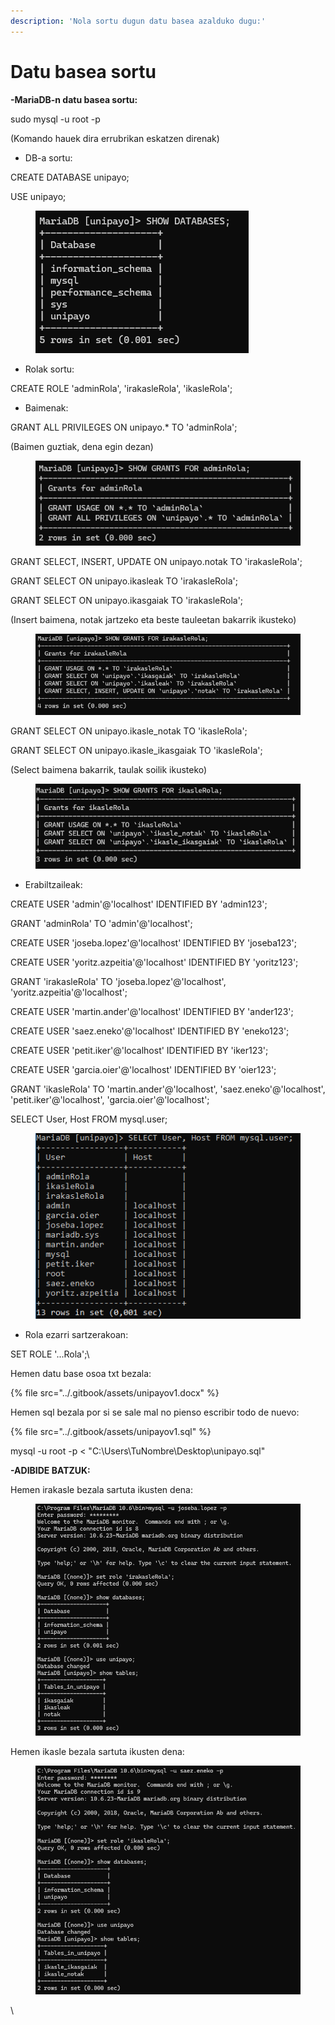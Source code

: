 ```yaml
---
description: 'Nola sortu dugun datu basea azalduko dugu:'
---
```


# Datu basea sortu

**-MariaDB-n datu basea sortu:**

sudo mysql -u root -p

(Komando hauek dira errubrikan eskatzen direnak)



* DB-a sortu:

CREATE DATABASE unipayo;

USE unipayo;

<figure><img src="../.gitbook/assets/unknown (3) (1) (1).png" alt=""><figcaption></figcaption></figure>



* Rolak sortu:

CREATE ROLE 'adminRola', 'irakasleRola', 'ikasleRola';



* Baimenak:

GRANT ALL PRIVILEGES ON unipayo.\* TO 'adminRola';

(Baimen guztiak, dena egin dezan)

<figure><img src="../.gitbook/assets/unknown (4) (1) (1).png" alt=""><figcaption></figcaption></figure>

GRANT SELECT, INSERT, UPDATE ON unipayo.notak TO 'irakasleRola';

GRANT SELECT ON unipayo.ikasleak TO 'irakasleRola';

GRANT SELECT ON unipayo.ikasgaiak TO 'irakasleRola';

(Insert baimena, notak jartzeko eta beste tauleetan bakarrik ikusteko)

<figure><img src="../.gitbook/assets/unknown (5) (1) (1).png" alt=""><figcaption></figcaption></figure>

GRANT SELECT ON unipayo.ikasle\_notak TO 'ikasleRola';

GRANT SELECT ON unipayo.ikasle\_ikasgaiak TO 'ikasleRola';

(Select baimena bakarrik, taulak soilik ikusteko)

<figure><img src="../.gitbook/assets/unknown (6) (1) (1).png" alt=""><figcaption></figcaption></figure>



* Erabiltzaileak:

CREATE USER 'admin'@'localhost' IDENTIFIED BY 'admin123';

GRANT 'adminRola' TO 'admin'@'localhost';



CREATE USER 'joseba.lopez'@'localhost' IDENTIFIED BY 'joseba123';

CREATE USER 'yoritz.azpeitia'@'localhost' IDENTIFIED BY 'yoritz123';

GRANT 'irakasleRola' TO 'joseba.lopez'@'localhost', 'yoritz.azpeitia'@'localhost';



CREATE USER 'martin.ander'@'localhost' IDENTIFIED BY 'ander123';

CREATE USER 'saez.eneko'@'localhost' IDENTIFIED BY 'eneko123';

CREATE USER 'petit.iker'@'localhost' IDENTIFIED BY 'iker123';

CREATE USER 'garcia.oier'@'localhost' IDENTIFIED BY 'oier123';

GRANT 'ikasleRola' TO 'martin.ander'@'localhost', 'saez.eneko'@'localhost', 'petit.iker'@'localhost', 'garcia.oier'@'localhost';

SELECT User, Host FROM mysql.user;

<figure><img src="../.gitbook/assets/unknown (7) (1).png" alt=""><figcaption></figcaption></figure>



* Rola ezarri sartzerakoan:

SET ROLE '...Rola';\


Hemen  datu base osoa txt bezala:

{% file src="../.gitbook/assets/unipayov1.docx" %}

Hemen sql bezala por si se sale mal no pienso escribir todo de nuevo:&#x20;

{% file src="../.gitbook/assets/unipayov1.sql" %}

mysql -u root -p < "C:\Users\TuNombre\Desktop\unipayo.sql"



**-ADIBIDE BATZUK:**

Hemen irakasle bezala sartuta ikusten dena:

<figure><img src="../.gitbook/assets/unknown (8) (1).png" alt=""><figcaption></figcaption></figure>

Hemen ikasle bezala sartuta ikusten dena:

<figure><img src="../.gitbook/assets/unknown (9) (1).png" alt=""><figcaption></figcaption></figure>

\
